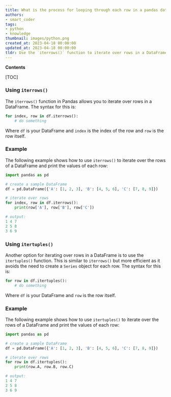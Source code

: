 ```yaml
---
title: What is the process for looping through each row in a pandas dataframe?
authors:
- smart_coder
tags:
- python
- knowledge
thumbnail: images/python.png
created_at: 2023-04-18 00:00:00
updated_at: 2023-04-18 00:00:00
tldr: Use the `iterrows()` function to iterate over rows in a DataFrame in Pandas.
---
```


**Contents**

[TOC]

### Using `iterrows()`
The `iterrows()` function in Pandas allows you to iterate over rows in a DataFrame. The syntax for this is:

```python
for index, row in df.iterrows():
    # do something
```

Where `df` is your DataFrame and `index` is the index of the row and `row` is the row itself.

### Example
The following example shows how to use `iterrows()` to iterate over the rows of a DataFrame and print the values of each row:

```python
import pandas as pd

# create a sample DataFrame
df = pd.DataFrame({'A': [1, 2, 3], 'B': [4, 5, 6], 'C': [7, 8, 9]})

# iterate over rows
for index, row in df.iterrows():
    print(row['A'], row['B'], row['C'])

# output:
1 4 7
2 5 8
3 6 9
```

### Using `itertuples()`
Another option for iterating over rows in a DataFrame is to use the `itertuples()` function. This is similar to `iterrows()` but more efficient as it avoids the need to create a `Series` object for each row. The syntax for this is:

```python
for row in df.itertuples():
    # do something
```

Where `df` is your DataFrame and `row` is the row itself.

### Example
The following example shows how to use `itertuples()` to iterate over the rows of a DataFrame and print the values of each row:

```python
import pandas as pd

# create a sample DataFrame
df = pd.DataFrame({'A': [1, 2, 3], 'B': [4, 5, 6], 'C': [7, 8, 9]})

# iterate over rows
for row in df.itertuples():
    print(row.A, row.B, row.C)

# output:
1 4 7
2 5 8
3 6 9
```
